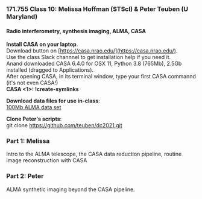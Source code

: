### 171.755 Class 10: Melissa Hoffman (STScI) \& Peter Teuben (U Maryland)
#### Radio interferometry, synthesis imaging, ALMA, CASA

**Install CASA on your laptop**.  
Download button on [https://casa.nrao.edu/](https://casa.nrao.edu/).   
Use the class Slack channnel to  get installation help if you need it.  
Anand downloaded CASA 6.4.0 for OSX 11, Python 3.8 (765Mb), 2.5Gb installed (dragged to Applications).  
After opening CASA, in its terminal window, type your first CASA commannd (it's not even CASA!)  
**CASA <1>: !create-symlinks**  

**Download data files for use in-class**:   
	[100Mb ALMA data set](http://admit.astro.umd.edu/~teuben/QAC/qac_bench5.tar.gz)

**Clone Peter's scripts**:  
git clone https://github.com/teuben/dc2021.git


### Part 1: Melissa

Intro to the ALMA telescope, the CASA data reduction pipeline, routine image reconstruction with CASA

### Part 2:  Peter

ALMA synthetic imaging beyond the CASA pipeline.  